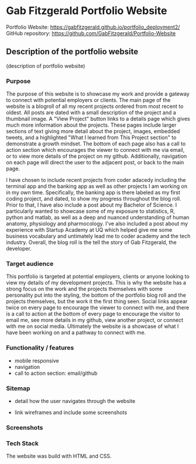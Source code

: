 # Gab Fitzgerald Portfolio Website

Portfolio Website: https://gabfitzgerald.github.io/portfolio_deployment2/
GitHub repository: https://github.com/GabFitzgerald/Portfolio-Website

## Description of the portfolio website
(description of portfolio website)
### Purpose 
The purpose of this website is to showcase my work and provide a gateway to connect with potential employers or clients. The main page of the website is a blogroll of all my recent projects ordered from most recent to oldest. All posts are dated with a small description of the project and a thumbnail image. A "View Project" button links to a details page which gives much more information about the projects. These pages include larger sections of text giving more detail about the project, images, embedded tweets, and a highlighted "What I learned from This Project section" to demonstrate a growth mindset. The bottom of each page also has a call to action section which encourages the viewer to connect with me via email, or to view more details of the project on my github. Additionally, navigation on each page will direct the user to the adjacent post, or back to the main page. 

I have chosen to include recent projects from coder adacedy including the terminal app and the banking app as well as other projects I am working on in my own time. Specifically, the banking app is there labeled as my first coding project, and dated, to show my progress throughout the blog roll. Prior to that, I have also include a post about my Bachelor of Science. I particularly wanted to showcase some of my exposure to statistics, R, python and matlab, as well as a deep and nuanced understanding of human anatomy, physiology and pharmocology. I've also included a post about my experience with Startup Academy at UQ which helped give me some business vocabulary and untimately lead me to coder academy and the tech industry. Overall, the blog roll is the tell the story of Gab Fitzgerald, the developer. 

### Target audience
This portfolio is targeted at potential employers, clients or anyone looking to view my details of my development projects. This is why the website has a strong focus on the work and the projects themselves with some personality put into the styling, the bottom of the portfolio blog roll and the projects themselves, but the work it the first thing seen. Social links appear twice on every page to encourage the viewer to connect with me, and there is a call to action at the bottom of every page to encourage the visitor to email me, see more details in my github, view another project, or connect with me on social media. Ultimately the website is a showcase of what I have been working on and a pathway to connect with me.

### Functionality / features

- mobile responsive
- navigation
- call to action section: email/github



### Sitemap

- detail how the user navigates through the website

- link wireframes and include some screenshots


### Screenshots






### Tech Stack
The website was build with HTML and CSS.